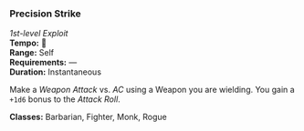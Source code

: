 ### Precision Strike
*1st-level Exploit*  
**Tempo:** 🔺  
**Range:** Self  
**Requirements:** —  
**Duration:** Instantaneous  

Make a *Weapon Attack* vs. *AC* using a Weapon you are wielding. You gain a `+1d6` bonus to the *Attack Roll*.

**Classes:** Barbarian, Fighter, Monk, Rogue
